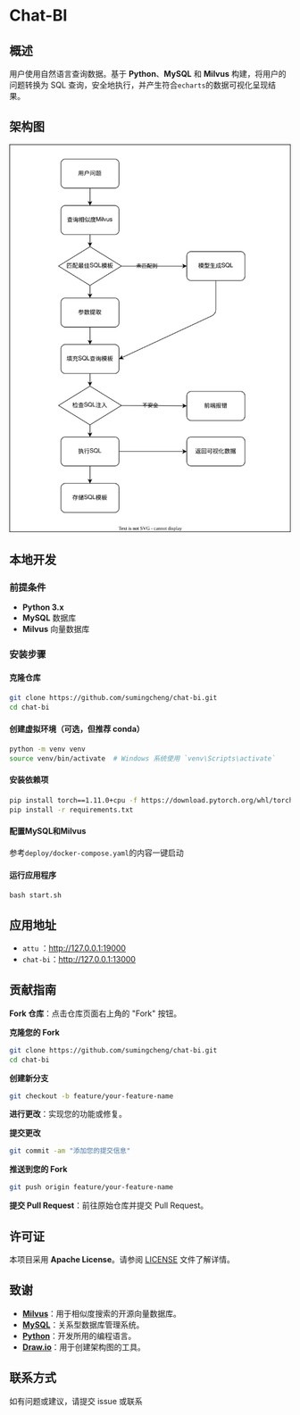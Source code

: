 # Chat-BI

## 概述

用户使用自然语言查询数据。基于 **Python**、**MySQL** 和 **Milvus** 构建，将用户的问题转换为 SQL 查询，安全地执行，并产生符合`echarts`的数据可视化呈现结果。

## 架构图

![架构图](./images/chat-bi.svg)

## 本地开发

### 前提条件

- **Python 3.x**
- **MySQL** 数据库
- **Milvus** 向量数据库

### 安装步骤

#### 克隆仓库

```bash
git clone https://github.com/sumingcheng/chat-bi.git
cd chat-bi
```

#### 创建虚拟环境（可选，但推荐 conda）

```bash
python -m venv venv
source venv/bin/activate  # Windows 系统使用 `venv\Scripts\activate`
```

#### 安装依赖项

```bash
pip install torch==1.11.0+cpu -f https://download.pytorch.org/whl/torch_stable.html
pip install -r requirements.txt
```

#### 配置MySQL和Milvus

参考`deploy/docker-compose.yaml`的内容一键启动

#### 运行应用程序

```
bash start.sh
```

## 应用地址

- `attu` ：http://127.0.0.1:19000
- `chat-bi`：http://127.0.0.1:13000

## 贡献指南

**Fork 仓库**：点击仓库页面右上角的 "Fork" 按钮。

**克隆您的 Fork**

```bash
git clone https://github.com/sumingcheng/chat-bi.git
cd chat-bi
```

**创建新分支**

```bash
git checkout -b feature/your-feature-name
```

**进行更改**：实现您的功能或修复。

**提交更改**

```bash
git commit -am "添加您的提交信息"
```

**推送到您的 Fork**

```bash
git push origin feature/your-feature-name
```

**提交 Pull Request**：前往原始仓库并提交 Pull Request。

## 许可证

本项目采用 **Apache License**。请参阅 [LICENSE](./LICENSE) 文件了解详情。

## 致谢

- **[Milvus](https://milvus.io/)**：用于相似度搜索的开源向量数据库。
- **[MySQL](https://www.mysql.com/)**：关系型数据库管理系统。
- **[Python](https://www.python.org/)**：开发所用的编程语言。
- **[Draw.io](https://www.draw.io/)**：用于创建架构图的工具。

## 联系方式

如有问题或建议，请提交 issue 或联系